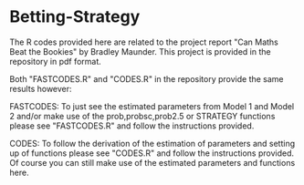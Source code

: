 Betting-Strategy
================

The R codes provided here are related to the project report "Can Maths Beat the Bookies" by Bradley Maunder.
This project is provided in the repository in pdf format.

Both "FASTCODES.R" and "CODES.R" in the repository provide the same results however:

FASTCODES:
To just see the estimated parameters from Model 1 and Model 2 and/or make use
of the prob,probsc,prob2.5 or STRATEGY functions please see "FASTCODES.R" and follow the instructions provided.

CODES:
To follow the derivation of the estimation of parameters and
setting up of functions please see "CODES.R" and follow the instructions provided. 
Of course you can still make use of the estimated parameters and functions here.




